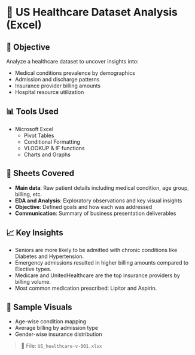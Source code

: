 # 🏥 US Healthcare Dataset Analysis (Excel)

## 📌 Objective
Analyze a healthcare dataset to uncover insights into:
- Medical conditions prevalence by demographics
- Admission and discharge patterns
- Insurance provider billing amounts
- Hospital resource utilization

## 📊 Tools Used
- Microsoft Excel
  - Pivot Tables
  - Conditional Formatting
  - VLOOKUP & IF functions
  - Charts and Graphs

## 📁 Sheets Covered
- **Main data**: Raw patient details including medical condition, age group, billing, etc.
- **EDA and Analysis**: Exploratory observations and key visual insights
- **Objective**: Defined goals and how each was addressed
- **Communication**: Summary of business presentation deliverables

## 📈 Key Insights
- Seniors are more likely to be admitted with chronic conditions like Diabetes and Hypertension.
- Emergency admissions resulted in higher billing amounts compared to Elective types.
- Medicare and UnitedHealthcare are the top insurance providers by billing volume.
- Most common medication prescribed: Lipitor and Aspirin.

## 📎 Sample Visuals
- Age-wise condition mapping
- Average billing by admission type
- Gender-wise insurance distribution


> 📁 File: `US_healthcare-v-001.xlsx`
